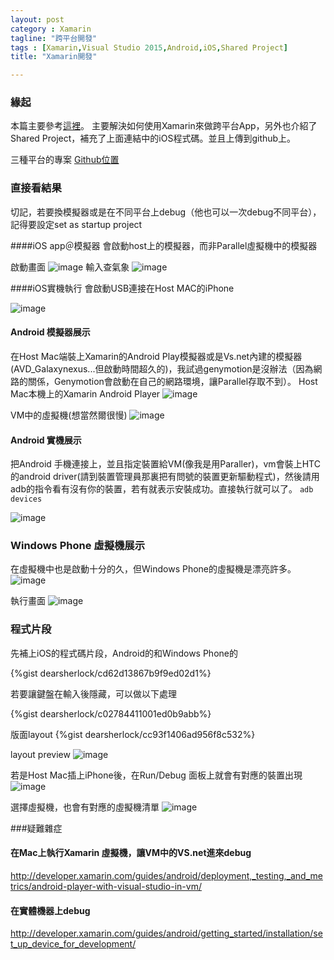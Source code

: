 ```yaml
---
layout: post
category : Xamarin 
tagline: "跨平台開發"
tags : [Xamarin,Visual Studio 2015,Android,iOS,Shared Project]
title: "Xamarin開發"

---
```

### 緣起
本篇主要參考[這裡](https://msdn.microsoft.com/zh-tw/library/dn879698%28v=vs.140%29.aspx)。
主要解決如何使用Xamarin來做跨平台App，另外也介紹了Shared Project，補充了上面連結中的iOS程式碼。並且上傳到github上。

三種平台的專案 [Github位置](https://github.com/dearsherlock/XamarinCrossApp_Weather)

### 直接看結果
切記，若要換模擬器或是在不同平台上debug（他也可以一次debug不同平台），記得要設定set as startup project


####iOS app＠模擬器
會啟動host上的模擬器，而非Parallel虛擬機中的模擬器

啟動畫面
![image](https://farm9.staticflickr.com/8675/16228926764_fed9776d58_o.png)
輸入查氣象
![image](https://farm9.staticflickr.com/8572/16851298085_134f5b4545_o.png)

####iOS實機執行
會啟動USB連接在Host MAC的iPhone

![image](https://farm8.staticflickr.com/7642/16663757758_30c79d607e_b.jpg)

#### Android 模擬器展示
在Host Mac端裝上Xamarin的Android Play模擬器或是Vs.net內建的模擬器(AVD_Galaxynexus...但啟動時間超久的)，我試過genymotion是沒辦法（因為網路的關係，Genymotion會啟動在自己的網路環境，讓Parallel存取不到）。
Host Mac本機上的Xamarin Android Player
![image](https://farm9.staticflickr.com/8571/16663812798_a04c9cac74_o.png)

VM中的虛擬機(想當然爾很慢)
![image](https://farm8.staticflickr.com/7644/16665302309_5f5459d1b2_o.png)


#### Android 實機展示
把Android 手機連接上，並且指定裝置給VM(像我是用Paraller)，vm會裝上HTC的android driver(請到裝置管理員那裏把有問號的裝置更新驅動程式)，然後請用adb的指令看有沒有你的裝置，若有就表示安裝成功。直接執行就可以了。
`adb devices`

![image](https://farm9.staticflickr.com/8717/16850182462_4772861812_b.jpg)

### Windows Phone 虛擬機展示
在虛擬機中也是啟動十分的久，但Windows Phone的虛擬機是漂亮許多。
![image](https://farm9.staticflickr.com/8584/16665348029_7107ec9a2e_o.png)

執行畫面
![image](https://farm8.staticflickr.com/7284/16850608601_36e9b11db3_o.png)

### 程式片段

先補上iOS的程式碼片段，Android的和Windows Phone的

{%gist dearsherlock/cd62d13867b9f9ed02d1%}

若要讓鍵盤在輸入後隱藏，可以做以下處理

{%gist dearsherlock/c02784411001ed0b9abb%}

版面layout
{%gist dearsherlock/cc93f1406ad956f8c532%}

layout preview
![image](https://farm9.staticflickr.com/8568/16664394260_202ffb367b_o.png)


若是Host Mac插上iPhone後，在Run/Debug 面板上就會有對應的裝置出現
![image](https://farm9.staticflickr.com/8740/16825913696_8ca72781b6_o.png)

選擇虛擬機，也會有對應的虛擬機清單
![image](https://farm9.staticflickr.com/8733/16850641942_85eab05370_o.png)




###疑難雜症
#### 在Mac上執行Xamarin 虛擬機，讓VM中的VS.net進來debug


http://developer.xamarin.com/guides/android/deployment,_testing,_and_metrics/android-player-with-visual-studio-in-vm/



#### 在實體機器上debug
http://developer.xamarin.com/guides/android/getting_started/installation/set_up_device_for_development/
